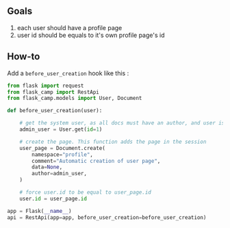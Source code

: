 ## Goals

1. each user should have a profile page
2. user id should be equals to it's own profile page's id

## How-to

Add a `before_user_creation` hook like this : 

``` python
from flask import request
from flask_camp import RestApi
from flask_camp.models import User, Document

def before_user_creation(user):

    # get the system user, as all docs must have an author, and user is not yet created 
    admin_user = User.get(id=1)

    # create the page. This function adds the page in the session
    user_page = Document.create(
        namespace="profile",
        comment="Automatic creation of user page",
        data=None,
        author=admin_user,
    )

    # force user.id to be equal to user_page.id
    user.id = user_page.id

app = Flask(__name__)
api = RestApi(app=app, before_user_creation=before_user_creation)
```
